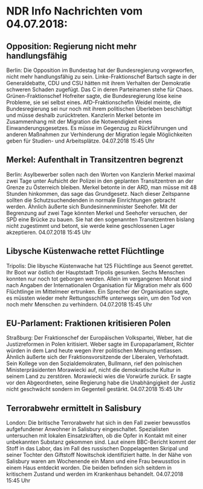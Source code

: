 # NDR Info Nachrichten vom 04.07.2018:


## Opposition: Regierung nicht mehr handlungsfähig
Berlin:         Die Opposition im Bundestag hat der Bundesregierung vorgeworfen, nicht mehr handlungsfähig zu sein. Linke-Fraktionschef Bartsch sagte in der Generaldebatte, CDU und CSU hätten mit ihrem Verhalten der Demokratie schweren Schaden zugefügt. Das C in deren Parteinamen stehe für Chaos. Grünen-Fraktionschef Hofreiter sagte, die Bundesregierung löse keine Probleme, sie sei selbst eines. AfD-Fraktionschefin Weidel meinte, die Bundesregierung sei nur noch mit ihrem politischen Überleben beschäftigt und müsse deshalb zurücktreten. Kanzlerin Merkel betonte im Zusammenhang mit der Migration die Notwendigkeit eines Einwanderungsgesetzes. Es müsse im Gegenzug zu Rückführungen und anderen Maßnahmen zur Verhinderung der Migration legale Möglichkeiten geben für Studien- und Arbeitsplätze. 04.07.2018 15:45 Uhr 

## Merkel: Aufenthalt in Transitzentren begrenzt
Berlin: Asylbewerber sollen nach den Worten von Kanzlerin Merkel maximal zwei Tage unter Aufsicht der Polizei in den geplanten Transitzentren an der Grenze zu Österreich bleiben. Merkel betonte in der ARD, man müsse mit 48 Stunden hinkommen, das sage das Grundgesetz. Nach dieser Zeitspanne sollten die Schutzsuchendenden in normale Einrichtungen gebracht werden. Ähnlich äußerte sich Bundesinnenminister Seehofer. Mit der Begrenzung auf zwei Tage könnten Merkel und Seehofer versuchen, der SPD eine Brücke zu bauen. Sie hat den sogenannten Transitzentren bislang nicht zugestimmt und betont, sie werde keine geschlossenen Lager akzeptieren. 04.07.2018 15:45 Uhr 

## Libysche Küstenwache rettet Flüchtlinge
Tripolis: 		Die libysche Küstenwache hat 125 Flüchtlinge aus Seenot gerettet. Ihr Boot war östlich der Hauptstadt Tripolis gesunken. Sechs Menschen konnten nur noch tot geborgen werden. Allein im vergangenen Monat sind nach Angaben der Internationalen Organisation für Migration mehr als 600 Flüchtlinge im Mittelmeer ertrunken. Ein Sprecher der Organisation sagte, es müssten wieder mehr Rettungsschiffe unterwegs sein, um den Tod von noch mehr Menschen zu verhindern. 04.07.2018 15:45 Uhr 

## EU-Parlament: Fraktionen kritisieren Polen
Straßburg: Der Fraktionschef der Europäischen Volkspartei, Weber, hat die Justizreformen in Polen kritisiert. Weber sagte im Europaparlament, Richter würden in dem Land heute wegen ihrer politischen Meinung entlassen. Ähnlich äußerte sich der Fraktionsvorsitzende der Liberalen, Verhofstadt. Sein Kollege von den Sozialdemokraten, Bullmann, rief den polnischen Ministerpräsidenten Morawiecki auf, nicht die demokratische Kultur in seinem Land zu zerstören. Morawiecki wies die Vorwürfe zurück. Er sagte vor den Abgeordneten, seine Regierung habe die Unabhängigkeit der Justiz nicht geschwächt sondern im Gegenteil gestärkt. 04.07.2018 15:45 Uhr 

## Terrorabwehr ermittelt in Salisbury
London: Die britische Terrorabwehr hat sich in den Fall zweier bewusstlos aufgefundener Anwohner in Salisbury eingeschaltet. Spezialisten untersuchen mit lokalen Einsatzkräften, ob die Opfer in Kontakt mit einer unbekannten Substanz gekommen sind. Laut einem BBC-Bericht kommt der Stoff in das Labor, das im Fall des russischen Doppelagenten Skripal und seiner Tochter den Giftstoff Nowitschok identifiziert hatte. In der Nähe von Salisbury waren am Wochenende ein Mann und eine Frau bewusstlos in einem Haus entdeckt worden. Die beiden befinden sich seitdem in kritischem Zustand und werden im Krankenhaus behandelt. 04.07.2018 15:45 Uhr 
